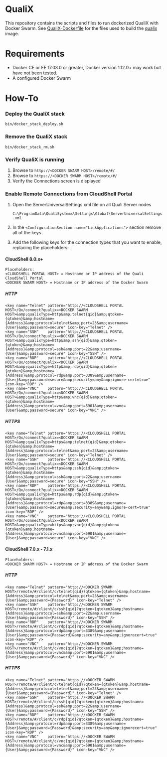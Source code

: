 # QualiX
This repository contains the scripts and files to run dockerized QualiX with Docker Swarm. 
See [QualiX-Dockerfile](https://github.com/arueth/QualiX-Dockerfile) for the files used to build the [qualix](https://hub.docker.com/r/arueth/qualix/) image.

# Requirements
* Docker CE or EE 17.03.0 or greater, Docker version 1.12.0+ may work but have not been tested.
* A configured Docker Swarm

# How-To

### Deploy the QualiX stack
    bin/docker_stack_deploy.sh

### Remove the QualiX stack
    bin/docker_stack_rm.sh

### Verify QualiX is running
1. Browse to ```http://<DOCKER SWARM HOST>/remote/#/```
2. Browse to ```https://<DOCKER SWARM HOST>/remote/#/```
3. Verify the Connections screen is displayed

### Enable Remote Connections from CloudShell Portal
1. Open the ServerUniversalSettings.xml file on all Quali Server nodes

    ```C:\ProgramData\QualiSystems\Settings\Global\ServerUniversalSettings.xml```

2. In the  ```<ConfigurationSection name="LinkApplications">``` section remove all of the keys
3. Add the following keys for the connection types that you want to enable, replacing the placeholders:

  #### CloudShell 8.0.x+
    Placeholders:
    <CLOUDSHELL PORTAL HOST> = Hostname or IP address of the Quali CloudShell Portal
    <DOCKER SWARM HOST> = Hostname or IP address of the Docker Swarm

  ##### HTTP
    <key name="Telnet" pattern="http://<CLOUDSHELL PORTAL HOST>/Qx/connect?qualix=<DOCKER SWARM HOST>&amp;qualixType=http&amp;telnet{qid}&amp;qtoken={qtoken}&amp;hostname={Address}&amp;protocol=telnet&amp;port=23&amp;username={User}&amp;password=secure" icon-key="Telnet" />
    <key name="SSH"    pattern="http://<CLOUDSHELL PORTAL HOST>/Qx/connect?qualix=<DOCKER SWARM HOST>&amp;qualixType=http&amp;ssh{qid}&amp;qtoken={qtoken}&amp;hostname={Address}&amp;protocol=ssh&amp;port=22&amp;username={User}&amp;password=secure" icon-key="SSH" />
    <key name="RDP"    pattern="http://<CLOUDSHELL PORTAL HOST>/Qx/connect?qualix=<DOCKER SWARM HOST>&amp;qualixType=http&amp;rdp{qid}&amp;qtoken={qtoken}&amp;hostname={Address}&amp;protocol=rdp&amp;port=3389&amp;username={User}&amp;password=secure&amp;security=any&amp;ignore-cert=true" icon-key="RDP" />
    <key name="VNC"    pattern="http://<CLOUDSHELL PORTAL HOST>/Qx/connect?qualix=<DOCKER SWARM HOST>&amp;qualixType=http&amp;vnc{qid}&amp;qtoken={qtoken}&amp;hostname={Address}&amp;protocol=vnc&amp;port=5901&amp;username={User}&amp;password=secure" icon-key="VNC" />

  ##### HTTPS
    <key name="Telnet" pattern="https://<CLOUDSHELL PORTAL HOST>/Qx/connect?qualix=<DOCKER SWARM HOST>&amp;qualixType=https&amp;telnet{qid}&amp;qtoken={qtoken}&amp;hostname={Address}&amp;protocol=telnet&amp;port=23&amp;username={User}&amp;password=secure" icon-key="Telnet" />
    <key name="SSH"    pattern="https://<CLOUDSHELL PORTAL HOST>/Qx/connect?qualix=<DOCKER SWARM HOST>&amp;qualixType=https&amp;ssh{qid}&amp;qtoken={qtoken}&amp;hostname={Address}&amp;protocol=ssh&amp;port=22&amp;username={User}&amp;password=secure" icon-key="SSH" />
    <key name="RDP"    pattern="https://<CLOUDSHELL PORTAL HOST>/Qx/connect?qualix=<DOCKER SWARM HOST>&amp;qualixType=https&amp;rdp{qid}&amp;qtoken={qtoken}&amp;hostname={Address}&amp;protocol=rdp&amp;port=3389&amp;username={User}&amp;password=secure&amp;security=any&amp;ignore-cert=true" icon-key="RDP" />
    <key name="VNC"    pattern="https://<CLOUDSHELL PORTAL HOST>/Qx/connect?qualix=<DOCKER SWARM HOST>&amp;qualixType=https&amp;vnc{qid}&amp;qtoken={qtoken}&amp;hostname={Address}&amp;protocol=vnc&amp;port=5901&amp;username={User}&amp;password=secure" icon-key="VNC" />

  #### CloudShell 7.0.x - 7.1.x
    Placeholders:
    <DOCKER SWARM HOST> = Hostname or IP address of the Docker Swarm

  ##### HTTP
    <key name="Telnet" pattern="http://<DOCKER SWARM HOST>/remote/#/client/c/telnet{qid}?qtoken={qtoken}&amp;hostname={Address}&amp;protocol=telnet&amp;port=23&amp;username={User}&amp;password={Password}" icon-key="Telnet" />
    <key name="SSH"    pattern="http://<DOCKER SWARM HOST>/remote/#/client/c/ssh{qid}?qtoken={qtoken}&amp;hostname={Address}&amp;protocol=ssh&amp;port=22&amp;username={User}&amp;password={Password}" icon-key="SSH" />
    <key name="RDP"    pattern="http://<DOCKER SWARM HOST>/remote/#/client/c/rdp{qid}?qtoken={qtoken}&amp;hostname={Address}&amp;protocol=rdp&amp;port=3389&amp;username={User}&amp;password={Password}&amp;security=any&amp;ignorecert=true" icon-key="RDP" />
    <key name="VNC"    pattern="http://<DOCKER SWARM HOST>/remote/#/client/c/vnc{qid}?qtoken={qtoken}&amp;hostname={Address}&amp;protocol=vnc&amp;port=5901&amp;username={User}&amp;password={Password}" icon-key="VNC" /> 

  ##### HTTPS 
    <key name="Telnet" pattern="https://<DOCKER SWARM HOST>/remote/#/client/c/telnet{qid}?qtoken={qtoken}&amp;hostname={Address}&amp;protocol=telnet&amp;port=23&amp;username={User}&amp;password={Password}" icon-key="Telnet" />
    <key name="SSH"    pattern="https://<DOCKER SWARM HOST>/remote/#/client/c/ssh{qid}?qtoken={qtoken}&amp;hostname={Address}&amp;protocol=ssh&amp;port=22&amp;username={User}&amp;password={Password}" icon-key="SSH" />
    <key name="RDP"    pattern="https://<DOCKER SWARM HOST>/remote/#/client/c/rdp{qid}?qtoken={qtoken}&amp;hostname={Address}&amp;protocol=rdp&amp;port=3389&amp;username={User}&amp;password={Password}&amp;security=any&amp;ignorecert=true" icon-key="RDP" />
    <key name="VNC"    pattern="https://<DOCKER SWARM HOST>/remote/#/client/c/vnc{qid}?qtoken={qtoken}&amp;hostname={Address}&amp;protocol=vnc&amp;port=5901&amp;username={User}&amp;password={Password}" icon-key="VNC" />

